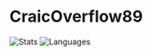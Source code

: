 CraicOverflow89
===============

![Stats](https://github-readme-stats.vercel.app/api?username=CraicOverflow89&theme=github_dark&show_icons=true&count_private=true) ![Languages](https://github-readme-stats.vercel.app/api/top-langs/?username=CraicOverflow89&hide=xs&layout=compact&theme=github_dark)